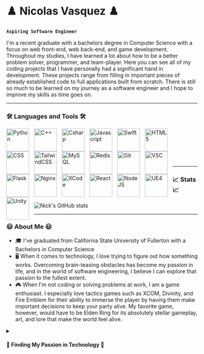 # ♟️ Nicolas Vasquez ♟️

**`Aspiring Software Engineer`**

I'm a recent graduate with a bachelors degree in Computer Science with a focus on web front-end, web back-end, and game development. Throughout my studies, I have learned a lot about how to be a better problem solver, programmer, and team-player. Here you can see all of my coding projects that I have personally had a significant hand in development. These projects range from filling in important pieces of already established code to full applications built from scratch. There is still so much to be learned on my journey as a software engineer and I hope to improve my skills as time goes on.

---

### 🛠️ Languages and Tools 🛠️

<img align="left" alt="Python" width="60px" style="padding-right:10px;" src="https://cdn.jsdelivr.net/gh/devicons/devicon/icons/python/python-original-wordmark.svg"/>
<img align="left" alt="C++" width="60px" style="padding-right:10px;" src="https://cdn.jsdelivr.net/gh/devicons/devicon/icons/cplusplus/cplusplus-original.svg"/>
<img align="left" alt="Csharp" width="60px" style="padding-right:10px;" src="https://cdn.jsdelivr.net/gh/devicons/devicon/icons/csharp/csharp-original.svg"/>
<img align="left" alt="Javascript" width="60px" style="padding-right:10px;" src="https://cdn.jsdelivr.net/gh/devicons/devicon/icons/javascript/javascript-original.svg"/>
<img align="left" alt="Swift" width="60px" style="padding-right:10px;" src="https://cdn.jsdelivr.net/gh/devicons/devicon/icons/swift/swift-original.svg"/>
<img align="left" alt="HTML5" width="60px" style="padding-right:10px;" src="https://cdn.jsdelivr.net/gh/devicons/devicon/icons/html5/html5-original.svg"/>
<img align="left" alt="CSS" width="60px" style="padding-right:10px;" src="https://cdn.jsdelivr.net/gh/devicons/devicon/icons/css3/css3-original.svg"/>
<img align="left" alt="TailwindCSS" width="60px" style="padding-right:10px;" src="https://cdn.jsdelivr.net/gh/devicons/devicon/icons/tailwindcss/tailwindcss-plain.svg"/>
<img align="left" alt="MySQL" width="60px" style="padding-right:10px;" src="https://cdn.jsdelivr.net/gh/devicons/devicon/icons/mysql/mysql-original.svg"/>
<img align="left" alt="Redis" width="60px" style="padding-right:10px;" src="https://cdn.jsdelivr.net/gh/devicons/devicon/icons/redis/redis-original.svg" />
<img align="left" alt="Git" width="60px" style="padding-right:10px;" src="https://cdn.jsdelivr.net/gh/devicons/devicon/icons/git/git-original.svg" />
<img align="left" alt="VSC" width="60px" style="padding-right:10px;" src="https://cdn.jsdelivr.net/gh/devicons/devicon/icons/visualstudio/visualstudio-plain.svg" />
<img align="left" alt="Flask" width="60px" style="padding-right:10px;" src="https://cdn.jsdelivr.net/gh/devicons/devicon/icons/flask/flask-original.svg" />
<img align="left" alt="Nginx" width="60px" style="padding-right:10px;" src="https://cdn.jsdelivr.net/gh/devicons/devicon/icons/nginx/nginx-original.svg" />
<img align="left" alt="XCode" width="60px" style="padding-right:10px;" src="https://cdn.jsdelivr.net/gh/devicons/devicon/icons/xcode/xcode-original.svg" />
<img align="left" alt="React" width="60px" style="padding-right:10px;" src="https://cdn.jsdelivr.net/gh/devicons/devicon/icons/react/react-original.svg" />
<img align="left" alt="NodeJS" width="60px" style="padding-right:10px;" src="https://cdn.jsdelivr.net/gh/devicons/devicon/icons/nodejs/nodejs-original.svg" />      
<img align="left" alt="UE4" width="60px" style="padding-right:10px;" src="https://cdn.jsdelivr.net/gh/devicons/devicon/icons/unrealengine/unrealengine-original.svg" />
<img align="left" alt="Unity" width="60px" style="padding-right:10px;" src="https://cdn.jsdelivr.net/gh/devicons/devicon/icons/unity/unity-original.svg" />
<br />
<br />
<br />
<br />
<br />

---

### 📈 Stats 📈

![Nick's GitHub stats](https://github-readme-stats.vercel.app/api?username=Nick-Vasquez-CSU&show_icons=true&theme=tokyonight)

---

### 😃 About Me 😃
* 🎓 I've graduated from California State University of Fullerton with a Bachelors in Computer Science
* 🖥️ When it comes to technology, I love trying to figure out how something works. Overcoming brain-teasing obstacles has become my passion in life, and in the world of software engineering, I believe I can explore that passion to the fullest extent.
* 🎮 When I'm not coding or solving problems at work, I am a game enthusiast. I especially love tactics games such as XCOM, Divinity, and Fire Emblem for their ability to immerse the player by having them make important decisions to keep your party alive. My favorite game, however, would have to be Elden Ring for its absolutely stellar gameplay, art, and lore that make the world feel alive.  
<details>
  <summary><h4>🏃 Finding My Passion in Technology 🏃</h4></summary>
  My journey ultimately begins in 7th grade where all middle schoolers were required to take a STEM class. Being so young, I had no idea or foresight into what I wanted to do when I grew up, my teacher for that class changed that. We were introduced to problems that required not guidelines or formulas, but creativity to solve. It was then that I had the ability to play with Scratch, a beginners programming platform, and I fell in love. Seeing the fruits of my labor output as a mini fighting game had me settled on what I wanted to be, a programmer. Once I entered highschool, it was hard to get into a computer science course given I wasn't a member of the tech division for my school, but I was eventually able to find a spot in one of the classes. There I had officially solidified my decision to become a software engineer, as my passion had not waned. College begins and thus my skills as a problem solver were really put to the test. I struggled in the beginning as the information needed to be a software engineer was a lot to take in, but I pushed through. Fast forward 4 years and I'm now graduated, it was definitely not easy, but thats what made the work worth it. To this day my passion as a software engineer stands tall, and I hope through my next opportunity as a full-time devloper that I can further develop this passion.
